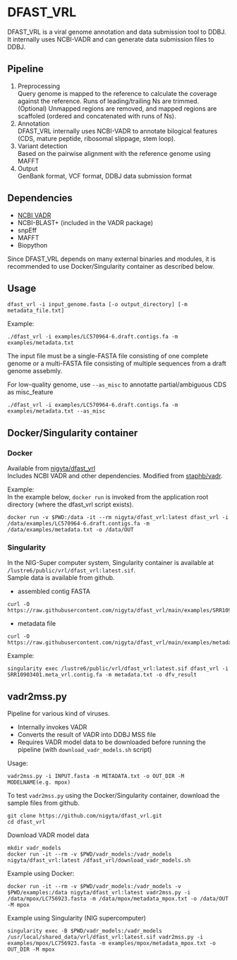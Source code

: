 # DFAST_VRL
DFAST_VRL is a viral genome annotation and data submission tool to DDBJ.  
It internally uses NCBI-VADR and can generate data submission files to DDBJ.

## Pipeline
1. Preprocessing  
  Query genome is mapped to the reference to calculate the coverage against the reference. Runs of leading/trailing Ns are trimmed.   
  (Optional) Unmapped regions are removed, and mapped regions are scaffoled (ordered and concatenated with runs of Ns).  
2. Annotation  
  DFAST_VRL internally uses NCBI-VADR to annotate bilogical features (CDS, mature peptide, ribosomal slippage, stem loop).  
3. Variant detection  
  Based on the pairwise alignment with the reference genome using MAFFT
4. Output  
  GenBank format, VCF format, DDBJ data submission format  

## Dependencies
- [NCBI VADR](https://github.com/ncbi/vadr)
- NCBI-BLAST+ (included in the VADR package)
- snpEff
- MAFFT
- Biopython

Since DFAST_VRL depends on many external binaries and modules, it is recommended to use Docker/Singularity container as described below.

## Usage
```
dfast_vrl -i input_genome.fasta [-o output_directory] [-m metadata_file.txt]
```

Example:
```
./dfast_vrl -i examples/LC570964-6.draft.contigs.fa -m examples/metadata.txt
```

The input file must be a single-FASTA file consisting of one complete genome or a multi-FASTA file consisting of multiple sequences from a draft genome assebmly.


For low-quality genome, use `--as_misc` to annotatte partial/ambiguous CDS as misc_feature  
```
./dfast_vrl -i examples/LC570964-6.draft.contigs.fa -m examples/metadata.txt --as_misc
```

## Docker/Singularity container
### Docker  
  Available from [nigyta/dfast_vrl](https://hub.docker.com/r/nigyta/dfast_vrl/)  
  Includes NCBI VADR and other dependencies. Modified from [staphb/vadr](https://hub.docker.com/r/staphb/vadr/).

  
Example:  
In the example below, `docker run` is invoked from the application root directory (where the dfast_vrl script exists).

```
docker run -v $PWD:/data -it --rm nigyta/dfast_vrl:latest dfast_vrl -i /data/examples/LC570964-6.draft.contigs.fa -m /data/examples/metadata.txt -o /data/OUT
```

### Singularity

In the NIG-Super computer system, Singularity container is available at `/lustre6/public/vrl/dfast_vrl:latest.sif`.  
Sample data is available from github.

- assembled contig FASTA
```
curl -O https://raw.githubusercontent.com/nigyta/dfast_vrl/main/examples/SRR10903401.meta_vrl.contig.fa
```

- metadata file
```
curl -O https://raw.githubusercontent.com/nigyta/dfast_vrl/main/examples/metadata.txt
```

Example:
```
singularity exec /lustre6/public/vrl/dfast_vrl:latest.sif dfast_vrl -i SRR10903401.meta_vrl.contig.fa -m metadata.txt -o dfv_result
```


## vadr2mss.py
Pipeline for various kind of viruses.
- Internally invokes VADR
- Converts the result of VADR into DDBJ MSS file
- Requires VADR model data to be downloaded before running the pipeline (with `download_vadr_models.sh` script)

Usage:
```
vadr2mss.py -i INPUT.fasta -m METADATA.txt -o OUT_DIR -M MODELNAME(e.g. mpox)
```


To test `vadr2mss.py` using the Docker/Singularity container, download the sample files from github.
```
git clone https://github.com/nigyta/dfast_vrl.git
cd dfast_vrl
```

Download VADR model data
```
mkdir vadr_models
docker run -it --rm -v $PWD/vadr_models:/vadr_models nigyta/dfast_vrl:latest /dfast_vrl/download_vadr_models.sh
```


Example using Docker:
```
docker run -it --rm -v $PWD/vadr_models:/vadr_models -v $PWD/examples:/data nigyta/dfast_vrl:latest vadr2mss.py -i /data/mpox/LC756923.fasta -m /data/mpox/metadata_mpox.txt -o /data/OUT -M mpox
```

Example using Singularity (NIG supercomputer)
```
singularity exec -B $PWD/vadr_models:/vadr_models /usr/local/shared_data/vrl/dfast_vrl:latest.sif vadr2mss.py -i examples/mpox/LC756923.fasta -m examples/mpox/metadata_mpox.txt -o OUT_DIR -M mpox
```